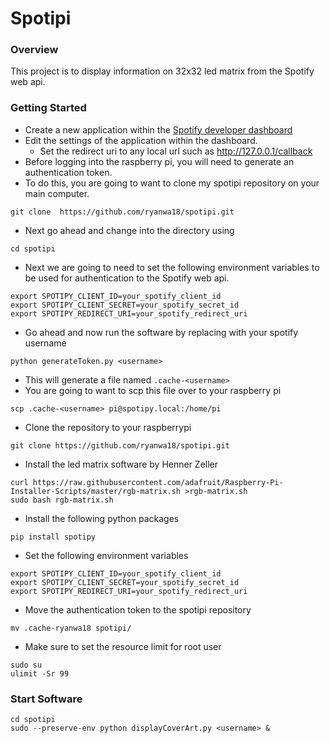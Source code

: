 # Spotipi
### Overview
This project is to display information on 32x32 led matrix from the Spotify web api.
### Getting Started
* Create a new application within the [Spotify developer dashboard](https://developer.spotify.com/dashboard/applications) <br />
* Edit the settings of the application within the dashboard.
    * Set the redirect uri to any local url such as http://127.0.0.1/callback
* Before logging into the raspberry pi, you will need to generate an authentication token.
* To do this, you are going to want to clone my spotipi repository on your main computer.
```
git clone  https://github.com/ryanwa18/spotipi.git
```
* Next go ahead and change into the directory using 
```
cd spotipi
```
* Next we are going to need to set the following environment variables to be used for authentication to the Spotify web api.
```
export SPOTIPY_CLIENT_ID=your_spotify_client_id
export SPOTIPY_CLIENT_SECRET=your_spotify_secret_id
export SPOTIPY_REDIRECT_URI=your_spotify_redirect_uri
```
* Go ahead and now run the software by replacing <username> with your spotify username
```
python generateToken.py <username>
```
* This will generate a file named `.cache-<username>`
* You are going to want to scp this file over to your raspberry pi
```
scp .cache-<username> pi@spotipy.local:/home/pi
```
* Clone the repository to your raspberrypi 
```
git clone https://github.com/ryanwa18/spotipi.git
```
* Install the led matrix software by Henner Zeller <br />
```
curl https://raw.githubusercontent.com/adafruit/Raspberry-Pi-Installer-Scripts/master/rgb-matrix.sh >rgb-matrix.sh
sudo bash rgb-matrix.sh
```
* Install the following python packages
```
pip install spotipy
```
* Set the following environment variables
```
export SPOTIPY_CLIENT_ID=your_spotify_client_id
export SPOTIPY_CLIENT_SECRET=your_spotify_secret_id
export SPOTIPY_REDIRECT_URI=your_spotify_redirect_uri
```
* Move the authentication token to the spotipi repository
```
mv .cache-ryanwa18 spotipi/
```
* Make sure to set the resource limit for root user
```
sudo su
ulimit -Sr 99
```
### Start Software
```
cd spotipi
sudo --preserve-env python displayCoverArt.py <username> &
```
